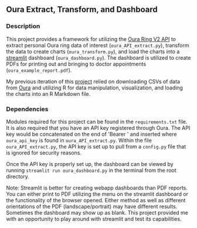 ##  Oura Extract, Transform, and Dashboard

### Description
This project provides a framework for utilizing the [Oura Ring V2 API](https://cloud.ouraring.com/v2/docs) to extract 
personal Oura ring data of interest (`oura_API_extract.py`), transform the data to create charts (`oura_transform.py`), 
and load the charts into a [streamlit](https://docs.streamlit.io/) dashboard (`oura_dashboard.py`). The dashboard  is 
utilized to create PDFs for printing out and bringing to doctor appointments (`oura_example_report.pdf`).

My previous iteration of this [project](https://github.com/MattyMyers22/Oura_Ring_R_md_PDF) relied on downloading CSVs 
of data from [Oura](https://cloud.ouraring.com/user/sign-in?next=%2F) and utilizing R for data manipulation, 
visualization, and loading the charts into an R Markdown file.

### Dependencies
Modules required for this project can be found in the `requirements.txt` file. It is also required that you have an API 
key registered through Oura. The API key would be concatenated on the end of 'Bearer ' and inserted where `oura_api_key`
is found in `oura_API_extract.py`. Within the file `oura_API_extract.py`, the API key is set up to pull from a 
`config.py` file that is ignored for security reasons.

Once the API key is properly set up, the dashboard can be viewed by running `streamlit run oura_dashboard.py` in the 
terminal from the root directory.

Note: Streamlit is better for creating webapp dashboards than PDF reports. You can either print to PDF utilizing the 
menu on the streamlit dashboard or the functionality of the browser opened. Either method as well as different 
orientations of the PDF (landscape/portrait) may have different results. Sometimes the dashboard may show up as blank. 
This project provided me with an opportunity to play around with streamlit and test its capabilities.
